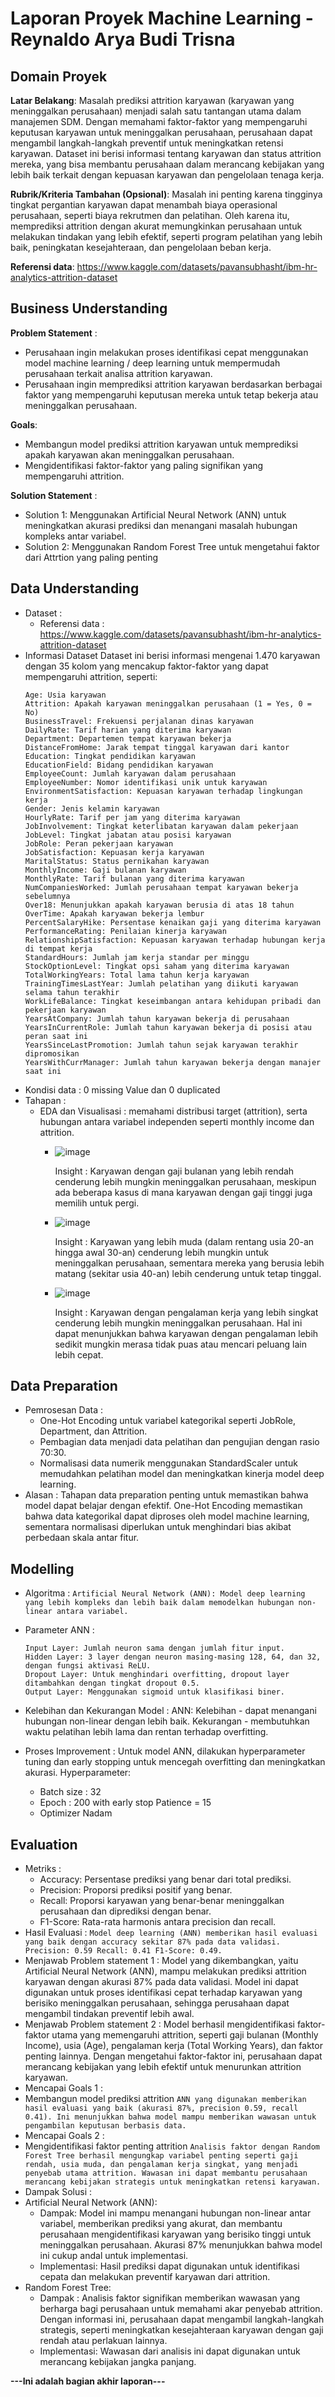 # Laporan Proyek Machine Learning - Reynaldo Arya Budi Trisna


## Domain Proyek
  **Latar Belakang**:
  Masalah prediksi attrition karyawan (karyawan yang meninggalkan perusahaan) menjadi salah satu tantangan utama dalam manajemen SDM.
  Dengan memahami faktor-faktor yang mempengaruhi keputusan karyawan untuk meninggalkan perusahaan, perusahaan dapat mengambil langkah-langkah preventif untuk meningkatkan retensi karyawan.
  Dataset ini berisi informasi tentang karyawan dan status attrition mereka, yang bisa membantu perusahaan dalam merancang kebijakan yang lebih baik terkait dengan kepuasan karyawan dan pengelolaan tenaga kerja.
  
  **Rubrik/Kriteria Tambahan (Opsional)**:
  Masalah ini penting karena tingginya tingkat pergantian karyawan dapat menambah biaya operasional perusahaan, seperti biaya rekrutmen dan pelatihan.
  Oleh karena itu, memprediksi attrition dengan akurat memungkinkan perusahaan untuk melakukan tindakan yang lebih efektif, seperti program pelatihan yang lebih baik, peningkatan kesejahteraan, dan pengelolaan beban kerja.

  **Referensi data**: https://www.kaggle.com/datasets/pavansubhasht/ibm-hr-analytics-attrition-dataset

## Business Understanding 
**Problem Statement** :
  - Perusahaan ingin melakukan proses identifikasi cepat menggunakan model machine learning / deep learning untuk mempermudah perusahaan terkait analisa attrition karyawan.
  - Perusahaan ingin memprediksi attrition karyawan berdasarkan berbagai faktor yang mempengaruhi keputusan mereka untuk tetap bekerja atau meninggalkan perusahaan.
 
**Goals**:
  - Membangun model prediksi attrition karyawan untuk memprediksi apakah karyawan akan meninggalkan perusahaan.
  - Mengidentifikasi faktor-faktor yang paling signifikan yang mempengaruhi attrition.
  
**Solution Statement** :
  - Solution 1: Menggunakan Artificial Neural Network (ANN) untuk meningkatkan akurasi prediksi dan menangani masalah hubungan kompleks antar variabel.
  - Solution 2: Menggunakan Random Forest Tree untuk mengetahui faktor dari Attrtion yang paling penting
 
## Data Understanding 
  - Dataset : 
      - Referensi data : https://www.kaggle.com/datasets/pavansubhasht/ibm-hr-analytics-attrition-dataset
  - Informasi Dataset
    Dataset ini berisi informasi mengenai 1.470 karyawan dengan 35 kolom yang mencakup faktor-faktor yang dapat mempengaruhi attrition, seperti:
    ```
    Age: Usia karyawan
    Attrition: Apakah karyawan meninggalkan perusahaan (1 = Yes, 0 = No)
    BusinessTravel: Frekuensi perjalanan dinas karyawan
    DailyRate: Tarif harian yang diterima karyawan
    Department: Departemen tempat karyawan bekerja
    DistanceFromHome: Jarak tempat tinggal karyawan dari kantor
    Education: Tingkat pendidikan karyawan
    EducationField: Bidang pendidikan karyawan
    EmployeeCount: Jumlah karyawan dalam perusahaan
    EmployeeNumber: Nomor identifikasi unik untuk karyawan
    EnvironmentSatisfaction: Kepuasan karyawan terhadap lingkungan kerja
    Gender: Jenis kelamin karyawan
    HourlyRate: Tarif per jam yang diterima karyawan
    JobInvolvement: Tingkat keterlibatan karyawan dalam pekerjaan
    JobLevel: Tingkat jabatan atau posisi karyawan
    JobRole: Peran pekerjaan karyawan
    JobSatisfaction: Kepuasan kerja karyawan
    MaritalStatus: Status pernikahan karyawan
    MonthlyIncome: Gaji bulanan karyawan
    MonthlyRate: Tarif bulanan yang diterima karyawan
    NumCompaniesWorked: Jumlah perusahaan tempat karyawan bekerja sebelumnya
    Over18: Menunjukkan apakah karyawan berusia di atas 18 tahun
    OverTime: Apakah karyawan bekerja lembur
    PercentSalaryHike: Persentase kenaikan gaji yang diterima karyawan
    PerformanceRating: Penilaian kinerja karyawan
    RelationshipSatisfaction: Kepuasan karyawan terhadap hubungan kerja di tempat kerja
    StandardHours: Jumlah jam kerja standar per minggu
    StockOptionLevel: Tingkat opsi saham yang diterima karyawan
    TotalWorkingYears: Total lama tahun kerja karyawan
    TrainingTimesLastYear: Jumlah pelatihan yang diikuti karyawan selama tahun terakhir
    WorkLifeBalance: Tingkat keseimbangan antara kehidupan pribadi dan pekerjaan karyawan
    YearsAtCompany: Jumlah tahun karyawan bekerja di perusahaan
    YearsInCurrentRole: Jumlah tahun karyawan bekerja di posisi atau peran saat ini
    YearsSinceLastPromotion: Jumlah tahun sejak karyawan terakhir dipromosikan
    YearsWithCurrManager: Jumlah tahun karyawan bekerja dengan manajer saat ini
    ```
  - Kondisi data : 0 missing Value dan 0 duplicated
  - Tahapan :
    - EDA dan Visualisasi : memahami distribusi target (attrition), serta hubungan antara variabel independen seperti monthly income dan attrition.
      - ![image](https://github.com/user-attachments/assets/5f16ce66-365f-44ef-af5b-e3292b97de08)
      
        Insight : Karyawan dengan gaji bulanan yang lebih rendah cenderung lebih mungkin meninggalkan perusahaan, meskipun ada beberapa kasus di mana karyawan dengan gaji tinggi juga memilih untuk pergi.
      - ![image](https://github.com/user-attachments/assets/0a555505-9bfd-4bae-8ef3-3de377e97cc2)
     
        Insight : Karyawan yang lebih muda (dalam rentang usia 20-an hingga awal 30-an) cenderung lebih mungkin untuk meninggalkan perusahaan, sementara mereka yang berusia lebih matang (sekitar usia 40-an) lebih   cenderung untuk tetap tinggal.
      - ![image](https://github.com/user-attachments/assets/8094ee47-85c8-4faf-abb0-a87369a00433)
     
        Insight : Karyawan dengan pengalaman kerja yang lebih singkat cenderung lebih mungkin meninggalkan perusahaan. Hal ini dapat menunjukkan bahwa karyawan dengan pengalaman lebih sedikit mungkin merasa tidak puas atau mencari peluang lain lebih cepat.
     
 ## Data Preparation
   - Pemrosesan Data :
       - One-Hot Encoding untuk variabel kategorikal seperti JobRole, Department, dan Attrition.
       - Pembagian data menjadi data pelatihan dan pengujian dengan rasio 70:30.
       - Normalisasi data numerik menggunakan StandardScaler untuk memudahkan pelatihan model dan meningkatkan kinerja model deep learning.
  - Alasan : Tahapan data preparation penting untuk memastikan bahwa model dapat belajar dengan efektif. One-Hot Encoding memastikan bahwa data kategorikal dapat diproses oleh model machine learning,
    sementara normalisasi diperlukan untuk menghindari bias akibat perbedaan skala antar fitur.

## Modelling
   - Algoritma :
     ```Artificial Neural Network (ANN): Model deep learning yang lebih kompleks dan lebih baik dalam memodelkan hubungan non-linear antara variabel.```
   - Parameter ANN :
     ```
     Input Layer: Jumlah neuron sama dengan jumlah fitur input.
     Hidden Layer: 3 layer dengan neuron masing-masing 128, 64, dan 32, dengan fungsi aktivasi ReLU.
     Dropout Layer: Untuk menghindari overfitting, dropout layer ditambahkan dengan tingkat dropout 0.5.
     Output Layer: Menggunakan sigmoid untuk klasifikasi biner.
     ```
  - Kelebihan dan Kekurangan Model :
    ANN: Kelebihan - dapat menangani hubungan non-linear dengan lebih baik. Kekurangan - membutuhkan waktu pelatihan lebih lama dan rentan terhadap overfitting.

  - Proses Improvement :
    Untuk model ANN, dilakukan hyperparameter tuning dan early stopping untuk mencegah overfitting dan meningkatkan akurasi.
    Hyperparameter:
     - Batch size : 32
     - Epoch : 200 with early stop Patience = 15
     - Optimizer Nadam
    
    
## Evaluation
   - Metriks :
       - Accuracy: Persentase prediksi yang benar dari total prediksi.
       - Precision: Proporsi prediksi positif yang benar.
       - Recall: Proporsi karyawan yang benar-benar meninggalkan perusahaan dan diprediksi dengan benar.
       - F1-Score: Rata-rata harmonis antara precision dan recall.
   - Hasil Evaluasi : ```Model deep learning (ANN) memberikan hasil evaluasi yang baik dengan accuracy sekitar 87% pada data validasi. Precision: 0.59 Recall: 0.41 F1-Score: 0.49.```
   - Menjawab Problem statement 1 : Model yang dikembangkan, yaitu Artificial Neural Network (ANN), mampu melakukan prediksi attrition karyawan dengan akurasi 87% pada data validasi. Model ini dapat digunakan untuk proses identifikasi cepat terhadap karyawan yang berisiko meninggalkan perusahaan, sehingga perusahaan dapat mengambil tindakan preventif lebih awal.
   - Menjawab Problem statement 2 : Model berhasil mengidentifikasi faktor-faktor utama yang memengaruhi attrition, seperti gaji bulanan (Monthly Income), usia (Age), pengalaman kerja (Total Working Years), dan faktor penting lainnya. Dengan mengetahui faktor-faktor ini, perusahaan dapat merancang kebijakan yang lebih efektif untuk menurunkan attrition karyawan.
   - Mencapai Goals 1 :
   - Membangun model prediksi attrition
     ```ANN yang digunakan memberikan hasil evaluasi yang baik (akurasi 87%, precision 0.59, recall 0.41). Ini menunjukkan bahwa model mampu memberikan wawasan untuk pengambilan keputusan berbasis data.```
   - Mencapai Goals 2 :
   - Mengidentifikasi faktor penting attrition 
     ```Analisis faktor dengan Random Forest Tree berhasil mengungkap variabel penting seperti gaji rendah, usia muda, dan pengalaman kerja singkat, yang menjadi penyebab utama attrition. Wawasan ini dapat membantu perusahaan merancang kebijakan strategis untuk meningkatkan retensi karyawan.```
   - Dampak Solusi :
   - Artificial Neural Network (ANN):
       - Dampak: Model ini mampu menangani hubungan non-linear antar variabel, memberikan prediksi yang akurat, dan membantu perusahaan mengidentifikasi karyawan yang berisiko tinggi untuk meninggalkan perusahaan. Akurasi 87% menunjukkan bahwa model ini cukup andal untuk implementasi.
       - Implementasi: Hasil prediksi dapat digunakan untuk identifikasi cepata dan melakukan preventif karyawan dari attrition.
   - Random Forest Tree:
       - Dampak :  Analisis faktor signifikan memberikan wawasan yang berharga bagi perusahaan untuk memahami akar penyebab attrition. Dengan informasi ini, perusahaan dapat mengambil langkah-langkah strategis, seperti meningkatkan kesejahteraan karyawan dengan gaji rendah atau perlakuan lainnya.
       - Implementasi: Wawasan dari analisis ini dapat digunakan untuk merancang kebijakan jangka panjang.

**---Ini adalah bagian akhir laporan---**
